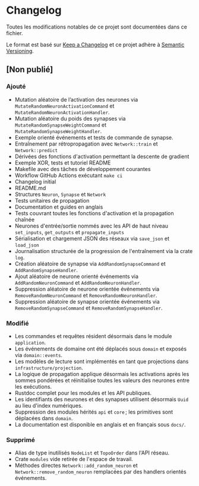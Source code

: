 # Changelog

Toutes les modifications notables de ce projet sont documentées dans ce fichier.

Le format est basé sur [Keep a Changelog](https://keepachangelog.com/en/1.1.0/)
et ce projet adhère à [Semantic Versioning](https://semver.org/spec/v2.0.0.html).

## [Non publié]
### Ajouté
- Mutation aléatoire de l’activation des neurones via `MutateRandomNeuronActivationCommand` et `MutateRandomNeuronActivationHandler`.
- Mutation aléatoire du poids des synapses via `MutateRandomSynapseWeightCommand` et `MutateRandomSynapseWeightHandler`.
- Exemple orienté événements et tests de commande de synapse.
- Entraînement par rétropropagation avec `Network::train` et `Network::predict`
- Dérivées des fonctions d'activation permettant la descente de gradient
- Exemple XOR, tests et tutoriel README
- Makefile avec des tâches de développement courantes
- Workflow GitHub Actions exécutant `make ci`
- Changelog initial
- README.md
- Structures `Neuron`, `Synapse` et `Network`
- Tests unitaires de propagation
- Documentation et guides en anglais
- Tests couvrant toutes les fonctions d'activation et la propagation chaînée
- Neurones d'entrée/sortie nommés avec les API de haut niveau `set_inputs`, `get_outputs` et `propagate_inputs`
- Sérialisation et chargement JSON des réseaux via `save_json` et `load_json`
- Journalisation structurée de la progression de l'entraînement via la crate `log`.
- Création aléatoire de synapse via `AddRandomSynapseCommand` et `AddRandomSynapseHandler`.
- Ajout aléatoire de neurone orienté événements via `AddRandomNeuronCommand` et
  `AddRandomNeuronHandler`.
- Suppression aléatoire de neurone orientée événements via `RemoveRandomNeuronCommand` et
  `RemoveRandomNeuronHandler`.
- Suppression aléatoire de synapse orientée événements via `RemoveRandomSynapseCommand` et
  `RemoveRandomSynapseHandler`.
### Modifié
- Les commandes et requêtes résident désormais dans le module `application`.
- Les événements de domaine ont été déplacés sous `domain` et exposés via `domain::events`.
- Les modèles de lecture sont implémentés en tant que projections dans `infrastructure/projection`.
- La logique de propagation applique désormais les activations après les sommes pondérées et réinitialise toutes les valeurs des neurones entre les exécutions.
- Rustdoc complet pour les modules et les API publiques.
- Les identifiants des neurones et des synapses utilisent désormais `Uuid` au lieu d'index numériques.
- Suppression des modules hérités `api` et `core` ; les primitives sont déplacées dans `domain`.
- La documentation est disponible en anglais et en français sous `docs/`.
### Supprimé
- Alias de type inutilisés `NodeList` et `TopoOrder` dans l'API réseau.
- Crate `modules` vide retirée de l'espace de travail.
- Méthodes directes `Network::add_random_neuron` et `Network::remove_random_neuron`
  remplacées par des handlers orientés événements.
